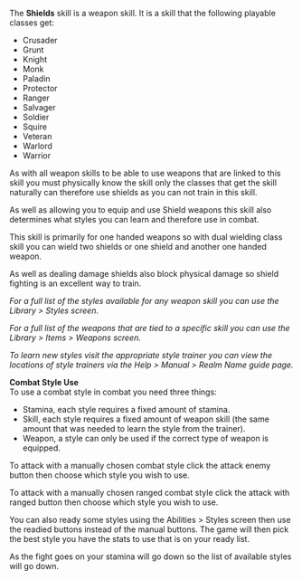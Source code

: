 ---
---
The **Shields** skill is a weapon skill. It is a skill that the following playable classes get:

*   Crusader
*   Grunt
*   Knight
*   Monk
*   Paladin
*   Protector
*   Ranger
*   Salvager
*   Soldier
*   Squire
*   Veteran
*   Warlord
*   Warrior

As with all weapon skills to be able to use weapons that are linked to this skill you must physically know the skill only the classes that get the skill naturally can therefore use shields as you can not train in this skill.

As well as allowing you to equip and use Shield weapons this skill also determines what styles you can learn and therefore use in combat.

This skill is primarily for one handed weapons so with dual wielding class skill you can wield two shields or one shield and another one handed weapon.

As well as dealing damage shields also block physical damage so shield fighting is an excellent way to train.

_For a full list of the styles available for any weapon skill you can use the Library > Styles screen._

_For a full list of the weapons that are tied to a specific skill you can use the Library > Items > Weapons screen._

_To learn new styles visit the appropriate style trainer you can view the locations of style trainers via the Help > Manual > Realm Name guide page._

**Combat Style Use**  
To use a combat style in combat you need three things:

*   Stamina, each style requires a fixed amount of stamina.
*   Skill, each style requires a fixed amount of weapon skill (the same amount that was needed to learn the style from the trainer).
*   Weapon, a style can only be used if the correct type of weapon is equipped.

To attack with a manually chosen combat style click the attack enemy button then choose which style you wish to use.

To attack with a manually chosen ranged combat style click the attack with ranged button then choose which style you wish to use.

You can also ready some styles using the Abilities > Styles screen then use the readied buttons instead of the manual buttons. The game will then pick the best style you have the stats to use that is on your ready list.

As the fight goes on your stamina will go down so the list of available styles will go down.